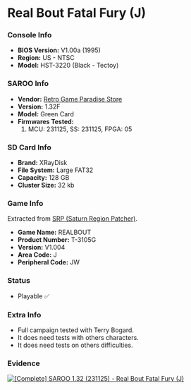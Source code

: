 # Real Bout Fatal Fury (J)

### Console Info

- <b>BIOS Version:</b> V1.00a (1995)
- <b>Region:</b> US - NTSC
- <b>Model:</b> HST-3220 (Black - Tectoy)

### SAROO Info

- <b>Vendor:</b> [Retro Game Paradise Store](https://s.click.aliexpress.com/e/_DlCqvfB)
- <b>Version:</b> 1.32F
- <b>Model:</b> Green Card
- <b>Firmwares Tested:</b>
  1. MCU: 231125, SS: 231125, FPGA: 05

### SD Card Info

- <b>Brand:</b> XRayDisk
- <b>File System:</b> Large FAT32
- <b>Capacity:</b> 128 GB
- <b>Cluster Size:</b> 32 kb

### Game Info

Extracted from [SRP (Saturn Region Patcher)](https://segaxtreme.net/resources/saturn-region-patcher.81/download).

- <b>Game Name:</b> REALBOUT
- <b>Product Number:</b> T-3105G
- <b>Version:</b> V1.004
- <b>Area Code:</b> J
- <b>Peripheral Code:</b> JW

### Status

- Playable :white_check_mark:

### Extra Info

- Full campaign tested with Terry Bogard.
- It does need tests with others characters.
- It does need tests on others difficulties.

### Evidence

[![[Complete] SAROO 1.32 (231125) - Real Bout Fatal Fury (J)](https://img.youtube.com/vi/K4kKJ0AjmLw/0.jpg)](https://www.youtube.com/watch?v=K4kKJ0AjmLw)
